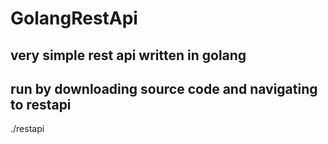 ﻿# GolangRestApi
## very simple rest api written in golang 
## run by downloading source code and navigating to restapi 
./restapi 
